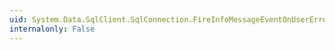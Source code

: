 ```yaml
---
uid: System.Data.SqlClient.SqlConnection.FireInfoMessageEventOnUserErrors
internalonly: False
---
```


